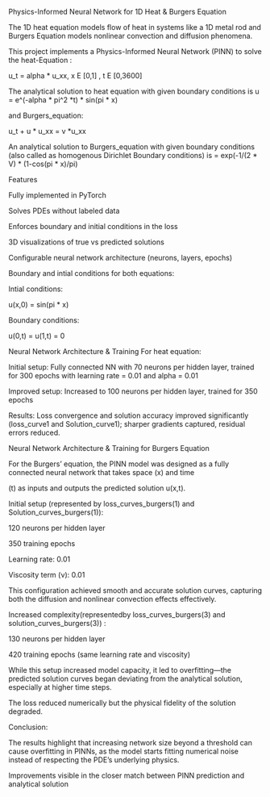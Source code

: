 Physics-Informed Neural Network for 1D Heat & Burgers Equation


The 1D heat equation models flow of heat in systems like a 1D metal rod and Burgers Equation models nonlinear convection and diffusion phenomena.


This project implements a Physics-Informed Neural Network (PINN) to solve the heat-Equation :


u_t  = alpha * u_xx,  x E [0,1]  , t E [0,3600]

The analytical solution to heat equation with given boundary conditions is u = e^(-alpha * pi^2 *t) * sin(pi * x)

and Burgers_equation:


u_t + u * u_xx = v *u_xx

An analytical solution to Burgers_equation with given boundary conditions (also called as  homogenous Dirichlet Boundary conditions) is  =  exp(-1/(2 * V) * (1-cos(pi * x)/pi)

Features


Fully implemented in PyTorch


Solves PDEs without labeled data


Enforces boundary and initial conditions in the loss


3D visualizations of true vs predicted solutions


Configurable neural network architecture (neurons, layers, epochs)



Boundary and intial conditions for both equations:


Intial conditions:


u(x,0) = sin(pi * x)


Boundary conditions:


u(0,t) = u(1,t) = 0





Neural Network Architecture & Training For heat equation:


Initial setup: Fully connected NN with 70 neurons per hidden layer, trained for 300 epochs with learning rate = 0.01 and alpha = 0.01





Improved setup: Increased to 100 neurons per hidden layer, trained for 350 epochs


Results: Loss convergence and solution accuracy improved significantly (loss_curve1 and Solution_curve1); sharper gradients captured, residual errors reduced.



Neural Network Architecture & Training  for Burgers Equation


For the Burgers’ equation, the PINN model was designed as a fully connected neural network that takes space (x) and time 


(t) as inputs and outputs the predicted solution u(x,t).

Initial setup (represented by loss_curves_burgers(1) and Solution_curves_burgers(1)):

120 neurons per hidden layer

350 training epochs

Learning rate: 0.01

Viscosity term (ν): 0.01

This configuration achieved smooth and accurate solution curves, capturing both the diffusion and nonlinear convection effects effectively.

Increased complexity(representedby loss_curves_burgers(3) and solution_curves_burgers(3)) :

130 neurons per hidden layer

420 training epochs (same learning rate and viscosity)

While this setup increased model capacity, it led to overfitting—the predicted solution curves began deviating from the analytical solution, especially at higher time steps.

The loss reduced numerically but the physical fidelity of the solution degraded.

Conclusion:

The results highlight that increasing network size beyond a threshold can cause overfitting in PINNs, as the model starts fitting numerical noise instead of respecting the PDE’s underlying physics.




Improvements visible in the closer match between PINN prediction and analytical solution
